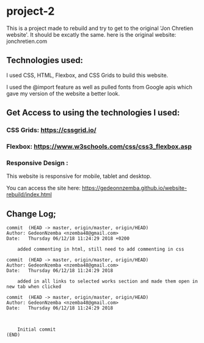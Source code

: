 # project-2
This is a project made to rebuild and try to get to the original 'Jon Chretien website'. It should be excatly the same.
here is the original website: jonchretien.com


## Technologies used: 

I used CSS, HTML, Flexbox, and CSS Grids to build this website. 

I used the @import feature as well as pulled fonts from Google apis which gave my version of the 
website a better look.

## Get Access to using the technologies I used:

### CSS Grids: https://cssgrid.io/

### Flexbox: https://www.w3schools.com/css/css3_flexbox.asp

### Responsive Design :


This website is responsive for mobile, tablet and desktop.


You can access the site here: https://gedeonnzemba.github.io/website-rebuild/index.html

## Change Log; 

```
commit  (HEAD -> master, origin/master, origin/HEAD)
Author: GedeonNzemba <nzemba48@gmail.com>
Date:   Thursday 06/12/18 11:24:29 2018 +0200

    added commenting in html, still need to add commenting in css

commit  (HEAD -> master, origin/master, origin/HEAD)
Author: GedeonNzemba <nzemba48@gmail.com>
Date:   Thursday 06/12/18 11:24:29 2018

    added in all links to selected works section and made them open in new tab when clicked

commit  (HEAD -> master, origin/master, origin/HEAD)
Author: GedeonNzemba <nzemba48@gmail.com>
Date:   Thursday 06/12/18 11:24:29 2018



    Initial commit
(END)

```
